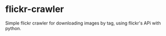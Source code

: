 # flickr-crawler
Simple flickr crawler for downloading images by tag, using flickr's APi with python.
